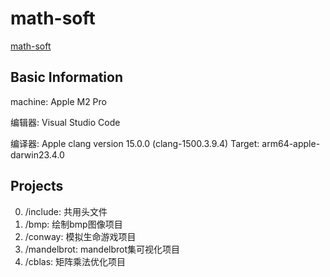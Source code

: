 # math-soft

[math-soft](https://git.zju.edu.cn/3230104543/math-soft)

## Basic Information

machine: Apple M2 Pro

编辑器: Visual Studio Code

编译器: Apple clang version 15.0.0 (clang-1500.3.9.4) Target: arm64-apple-darwin23.4.0

## Projects

0. /include: 共用头文件
1. /bmp: 绘制bmp图像项目
2. /conway: 模拟生命游戏项目
3. /mandelbrot: mandelbrot集可视化项目
4. /cblas: 矩阵乘法优化项目
